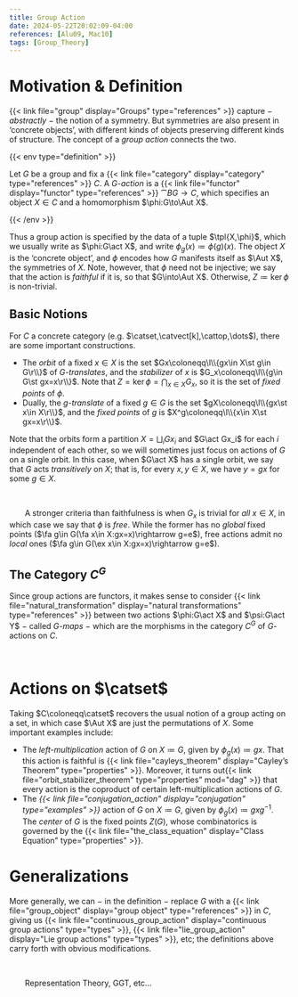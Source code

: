 ```yaml
---
title: Group Action
date: 2024-05-22T20:02:09-04:00
references: [Alu09, Mac10]
tags: [Group_Theory]
---
```


# Motivation & Definition

{{< link file="group" display="Groups" type="references" >}} capture $-$ *abstractly* $-$ the notion of a symmetry. But symmetries are also present in ‘concrete objects’, with different kinds of objects preserving different kinds of structure. The concept of a *group action* connects the two.

{{< env type="definition" >}}

Let $G$ be a group and fix a {{< link file="category" display="category" type="references" >}} $C$. A *$G$-action* is a {{< link file="functor" display="functor" type="references" >}} $\cat{B}G\to C$, which specifies an object $X\in C$ and a homomorphism $\phi:G\to\Aut X$.

{{< /env >}}

Thus a group action is specified by the data of a tuple $\tpl{X,\phi}$, which we usually write as $\phi:G\act X$, and write $\phi_g(x)\coloneqq\phi(g)(x)$. The object $X$ is the ‘concrete object’, and $\phi$ encodes how $G$ manifests itself as $\Aut X$, the symmetries of $X$. Note, however, that $\phi$ need not be injective; we say that the action is *faithful* if it is, so that $G\into\Aut X$. Otherwise, $Z\coloneqq\ker\phi$ is non-trivial.

<div class="space"></div>

## Basic Notions

For $C$ a concrete category (e.g. $\catset,\catvect[k],\cattop,\dots$), there are some important constructions.
* The *orbit* of a fixed $x\in X$ is the set $Gx\coloneqq\l\\{gx\in X\st g\in G\r\\}$ of *$G$-translates*, and the *stabilizer* of $x$ is $G_x\coloneqq\l\\{g\in G\st gx=x\r\\}$. Note that $Z=\ker\phi=\bigcap_{x\in X}G_x$, so it is the set of *fixed points* of $\phi$.
* Dually, the *$g$-translate* of a fixed $g\in G$ is the set $gX\coloneqq\l\\{gx\st x\in X\r\\}$, and the *fixed points* of $g$ is $X^g\coloneqq\l\\{x\in X\st gx=x\r\\}$.

Note that the orbits form a partition $X=\bigsqcup_iGx_i$ and $G\act Gx_i$ for each $i$ independent of each other, so we will sometimes just focus on actions of $G$ on a single orbit. In this case, when $G\act X$ has a single orbit, we say that $G$ acts *transitively* on $X$; that is, for every $x,y\in X$, we have $y=gx$ for some $g\in X$.

<br>

&emsp;&emsp;A stronger criteria than faithfulness is when $G_x$ is trivial for *all* $x\in X$, in which case we say that $\phi$ is *free*. While the former has no *global* fixed points ($\fa g\in G(\fa x\in X:gx=x)\rightarrow g=e$), free actions admit no *local* ones ($\fa g\in G(\ex x\in X:gx=x)\rightarrow g=e$).

<div class="space"></div>

## The Category $C^G$

Since group actions are functors, it makes sense to consider {{< link file="natural_transformation" display="natural transformations" type="references" >}} between two actions $\phi:G\act X$ and $\psi:G\act Y$ $-$ called *$G$-maps* $-$ which are the morphisms in the category $C^G$ of $G$-actions on $C$.

<br>

# Actions on $\catset$

Taking $C\coloneqq\catset$ recovers the usual notion of a group acting on a set, in which case $\Aut X$ are just the permutations of $X$. Some important examples include:
* The *left-multiplication* action of $G$ on $X\coloneqq G$, given by $\phi_g(x)\coloneqq gx$. That this action is faithful is {{< link file="cayleys_theorem" display="Cayley’s Theorem" type="properties" >}}. Moreover, it turns out{{< link file="orbit_stabilizer_theorem" type="properties" mod="dag" >}} that every action is the coproduct of certain left-multiplication actions of $G$.
* The *{{< link file="conjugation_action" display="conjugation" type="examples" >}}* action of $G$ on $X\coloneqq G$, given by $\phi_g(x)\coloneqq gxg^{-1}$. The *center* of $G$ is the fixed points $Z(G)$, whose combinatorics is governed by the {{< link file="the_class_equation" display="Class Equation" type="properties" >}}.

# Generalizations

More generally, we can $-$ in the definition $-$ replace $G$ with a {{< link file="group_object" display="group object" type="references" >}} in $C$, giving us {{< link file="continuous_group_action" display="continuous group actions" type="types" >}}, {{< link file="lie_group_action" display="Lie group actions" type="types" >}}, etc; the definitions above carry forth with obvious modifications.

<br>

&emsp;&emsp;Representation Theory, GGT, etc...
